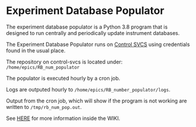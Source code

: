 
# Experiment Database Populator

The experiment database populator is a Python 3.8 program that is designed to run centrally and periodically update instrument databases.

The Experiment Database Populator runs on [Control SVCS](https://github.com/ISISComputingGroup/ibex_developers_manual/wiki/control-svcs) using credentials found in the usual place.

The repository on control-svcs is located under: `/home/epics/RB_num_populator`

The populator is executed hourly by a cron job.

Logs are outputed hourly to `/home/epics/RB_number_populator/logs`.

Output from the cron job, which will show if the program is not working are written to `/tmp/rb_num_pop.out`.

See [HERE](https://github.com/ISISComputingGroup/ibex_developers_manual/wiki/Experimental-Database#deployment) for more information inside the WIKI.
